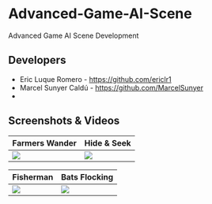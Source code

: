 # Advanced-Game-AI-Scene
Advanced Game AI Scene Development
## Developers

 - Eric Luque Romero - https://github.com/ericlr1
 - Marcel Sunyer Caldú - https://github.com/MarcelSunyer
 - 
## Screenshots & Videos

| Farmers Wander | Hide & Seek |
|----------|----------|
| <img src="https://github.com/MarcelSunyer/Advanced-Game-AI-Scene/assets/99949465/4636ebd0-ae13-4d3a-9eb7-59e6e681253d"> | <img src="https://github.com/MarcelSunyer/Advanced-Game-AI-Scene/assets/99949465/f14ca87a-86b8-4dd1-9f38-2699c3fea995"> |



| Fisherman | Bats Flocking |
|----------|----------|
| <img src="https://github.com/MarcelSunyer/Advanced-Game-AI-Scene/assets/99949465/14367a86-78c9-42eb-9c18-e8f744ae8696"> | <img src="https://github.com/MarcelSunyer/Advanced-Game-AI-Scene/assets/99949465/f14ca87a-86b8-4dd1-9f38-2699c3fea995"> |

